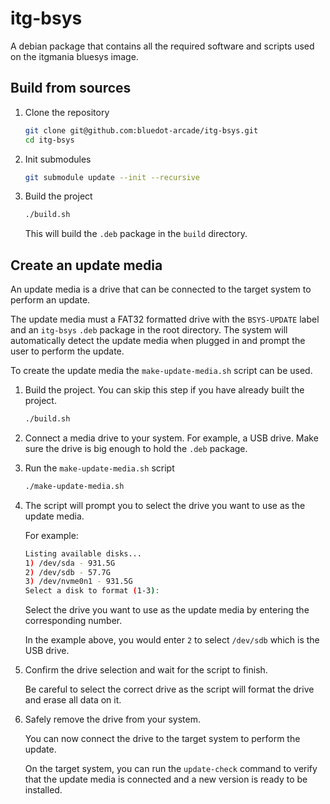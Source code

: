 # itg-bsys

A debian package that contains all the required software and 
scripts used on the itgmania bluesys image.

## Build from sources

1. Clone the repository

    ```bash
    git clone git@github.com:bluedot-arcade/itg-bsys.git
    cd itg-bsys
    ```

2. Init submodules

    ```bash
    git submodule update --init --recursive
    ```

3. Build the project

    ```bash
    ./build.sh
    ```

    This will build the `.deb` package in the `build` directory.

## Create an update media

An update media is a drive that can be connected to the target system
to perform an update.

The update media must a FAT32 formatted drive with the `BSYS-UPDATE` label
and an `itg-bsys` `.deb` package in the root directory. The system will automatically
detect the update media when plugged in and prompt the user to perform the update.

To create the update media the `make-update-media.sh` script can be used.

1. Build the project. You can skip this step if you have already built the project.

    ```bash
    ./build.sh
    ```

2. Connect a media drive to your system. For example, a USB drive. Make sure
the drive is big enough to hold the `.deb` package.

2. Run the `make-update-media.sh` script

    ```bash
    ./make-update-media.sh
    ```

3. The script will prompt you to select the drive you want to use as the update media. 

    For example:
    ```bash
    Listing available disks...
    1) /dev/sda - 931.5G
    2) /dev/sdb - 57.7G
    3) /dev/nvme0n1 - 931.5G
    Select a disk to format (1-3): 
    ```

    Select the drive you want to use as the update media by entering the corresponding number.
    
    In the example above, you would enter `2` to select `/dev/sdb` which is the USB drive.

4. Confirm the drive selection and wait for the script to finish.

    Be careful to select the correct drive as the script will format the drive and erase all data on it.

5. Safely remove the drive from your system.

    You can now connect the drive to the target system to perform the update.

    On the target system, you can run the `update-check` command to verify that
    the update media is connected and a new version is ready to be installed.

